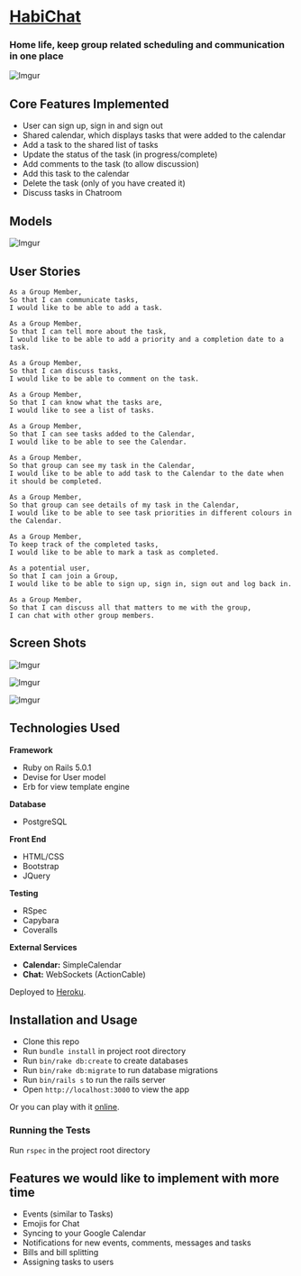 # [HabiChat](https://habichat.herokuapp.com/)

### Home life, keep group related scheduling and communication in one place

![Imgur](http://i.imgur.com/j5m9Dib.png)

## Core Features Implemented

- User can sign up, sign in and sign out
- Shared calendar, which displays tasks that were added to the calendar
- Add a task to the shared list of tasks
- Update the status of the task (in progress/complete)
- Add comments to the task (to allow discussion)
- Add this task to the calendar
- Delete the task (only of you have created it)
- Discuss tasks in Chatroom

## Models

![Imgur](http://i.imgur.com/szy1rVw.png)

## User Stories

```
As a Group Member,
So that I can communicate tasks,
I would like to be able to add a task.

As a Group Member,
So that I can tell more about the task,
I would like to be able to add a priority and a completion date to a task.

As a Group Member,
So that I can discuss tasks,
I would like to be able to comment on the task.

As a Group Member,
So that I can know what the tasks are,
I would like to see a list of tasks.

As a Group Member,
So that I can see tasks added to the Calendar,
I would like to be able to see the Calendar.

As a Group Member,
So that group can see my task in the Calendar,
I would like to be able to add task to the Calendar to the date when it should be completed.

As a Group Member,
So that group can see details of my task in the Calendar,
I would like to be able to see task priorities in different colours in the Calendar.

As a Group Member,
To keep track of the completed tasks,
I would like to be able to mark a task as completed.

As a potential user,
So that I can join a Group,
I would like to be able to sign up, sign in, sign out and log back in.

As a Group Member,
So that I can discuss all that matters to me with the group,
I can chat with other group members.
```

## Screen Shots

![Imgur](http://i.imgur.com/odpo32c.png)

![Imgur](http://i.imgur.com/8zFqMV6.png)

![Imgur](http://i.imgur.com/2lC4HmV.png)

## Technologies Used

**Framework**

- Ruby on Rails 5.0.1
- Devise for User model
- Erb for view template engine

**Database**

- PostgreSQL

**Front End**
- HTML/CSS
- Bootstrap
- JQuery

**Testing**
- RSpec
- Capybara
- Coveralls

**External Services**
- **Calendar:** SimpleCalendar
- **Chat:** WebSockets (ActionCable)

Deployed to [Heroku](https://habichat.herokuapp.com/).

## Installation and Usage

- Clone this repo
- Run `bundle install` in project root directory
- Run `bin/rake db:create` to create databases
- Run `bin/rake db:migrate` to run database migrations
- Run `bin/rails s` to run the rails server
- Open `http://localhost:3000` to view the app

Or you can play with it [online](https://habichat.herokuapp.com/).

### Running the Tests

Run `rspec` in the project root directory

## Features we would like to implement with more time

- Events (similar to Tasks)
- Emojis for Chat
- Syncing to your Google Calendar
- Notifications for new events, comments, messages and tasks
- Bills and bill splitting
- Assigning tasks to users
